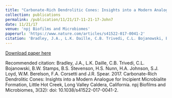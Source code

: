 ```yaml
---
title: "Carbonate-Rich Dendrolitic Cones: Insights into a Modern Analogue for Incipient Microbialite Formation, Little Hot Creek, Long Valley Caldera, California"
collection: publications
permalink: /publication/11/21/17-11-21-17-John7
date: 11/21/17
venue: 'npj Biofilms and Microbiomes'
paperurl: 'https://www.nature.com/articles/s41522-017-0041-2'
citation: 'Bradley, J.A., L.K. Daille, C.B. Trivedi, C.L. Bojanowski, B.W. Stamps, B.S. Stevenson, H.S. Nunn, H.A. Johnson, S.J. Loyd, W.M. Berelson, F.A. Corsetti and J.R. Spear.  2017.  Carbonate-Rich Dendrolitic Cones: Insights into a Modern Analogue for Incipient Microbialite Formation, Little Hot Creek, Long Valley Caldera, California.  npj Biofilms and Microbiomes, 3(32): doi: 10.1038/s41522-017-0041-2.'
---
```


<a href='https://www.nature.com/articles/s41522-017-0041-2'>Download paper here</a>

Recommended citation: Bradley, J.A., L.K. Daille, C.B. Trivedi, C.L. Bojanowski, B.W. Stamps, B.S. Stevenson, H.S. Nunn, H.A. Johnson, S.J. Loyd, W.M. Berelson, F.A. Corsetti and J.R. Spear.  2017.  Carbonate-Rich Dendrolitic Cones: Insights into a Modern Analogue for Incipient Microbialite Formation, Little Hot Creek, Long Valley Caldera, California.  npj Biofilms and Microbiomes, 3(32): doi: 10.1038/s41522-017-0041-2.
